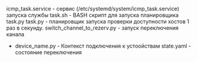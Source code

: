 icmp_task.service - сервис (/etc/systemd/system/icmp_task.service) запуска службы 
task.sh - BASH скрипт для запуска планировщика task.py
task.py - планировщик запуска проверки доступности хостов 1 раз в секунду. 
switch_channel_to_rezerv.py  - запуск переключения канала
  - device_name.py - Контекст подключения к устоойствам 
state.yaml - состояние переключения




